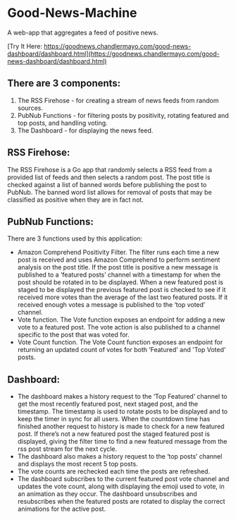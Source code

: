 # Good-News-Machine
A web-app that aggregates a feed of positive news.

[Try It Here: https://goodnews.chandlermayo.com/good-news-dashboard/dashboard.html](https://goodnews.chandlermayo.com/good-news-dashboard/dashboard.html)

## There are 3 components:
1. The RSS Firehose - for creating a stream of news feeds from random sources. 
2. PubNub Functions - for filtering posts by positivity, rotating featured and top posts, and handling voting.
3. The Dashboard - for displaying the news feed. 

## RSS Firehose:
The RSS Firehose is a Go app that randomly selects a RSS feed from a provided list of feeds and then selects a random post. The post title is checked against a list of banned words before publishing the post to PubNub. The banned word list allows for removal of posts that may be classified as positive when they are in fact not. 

## PubNub Functions:
There are 3 functions used by this application:
- Amazon Comprehend Positivity Filter. The filter runs each time a new post is received and uses Amazon Comprehend to perform sentiment analysis on the post title. If the post title is positive a new message is published to a ‘featured posts’ channel with a timestamp for when the post should be rotated in to be displayed. When a new featured post is staged to be displayed the previous featured post is checked to see if it received more votes than the average of the last two featured posts. If it received enough votes a message is published to the ‘top voted’ channel. 
- Vote function. The Vote function exposes an endpoint for adding a new vote to a featured post. The vote action is also published to a channel specific to the post that was voted for.
- Vote Count function. The Vote Count function exposes an endpoint for returning an updated count of votes for both ‘Featured' and 'Top Voted' posts.

## Dashboard:
- The dashboard makes a history request to the ‘Top Featured’ channel to get the most recently featured post, next staged post, and the timestamp. The timestamp is used to rotate posts to be displayed and to keep the timer in sync for all users. When the countdown time has finished another request to history is made to check for a new featured post. If there’s not a new featured post the staged featured post is displayed, giving the filter time to find a new featured message from the rss post stream for the next cycle.
- The dashboard also makes a history request to the ‘top posts’ channel and displays the most recent 5 top posts. 
- The vote counts are rechecked each time the posts are refreshed.
- The dashboard subscribes to the current featured post vote channel and updates the vote count, along with displaying the emoji used to vote, in an animation as they occur. The dashboard unsubscribes and resubscribes when the featured posts are rotated to display the correct animations for the active post.
